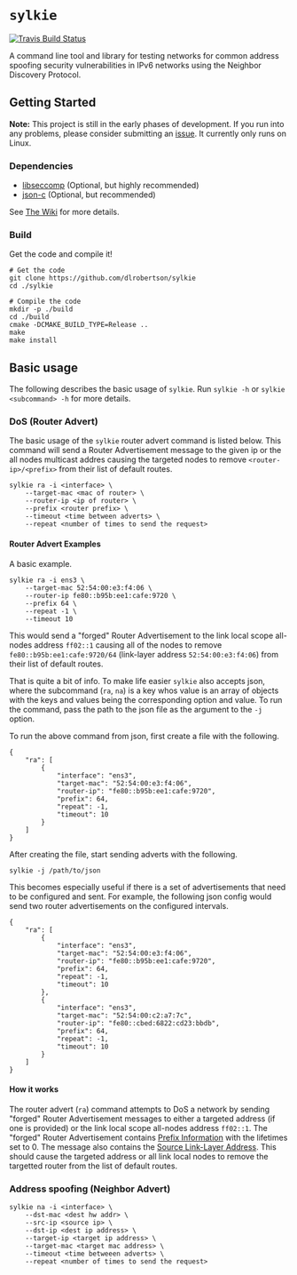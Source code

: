# `sylkie` 

[![Travis Build Status](https://img.shields.io/travis/dlrobertson/sylkie/master.svg?label=master%20build)](https://travis-ci.org/dlrobertson/sylkie)

A command line tool and library for testing networks for common address
spoofing security vulnerabilities in IPv6 networks using the Neighbor
Discovery Protocol.

## Getting Started

**Note:** This project is still in the early phases of development. If you run into any problems,
please consider submitting an [issue](https://github.com/dlrobertson/sylkie/issues). It currently
only runs on Linux.

### Dependencies

 - [libseccomp](https://github.com/seccomp/libseccomp) (Optional, but highly recommended)
 - [json-c](https://github.com/json-c/json-c) (Optional, but recommended)

See [The Wiki](https://github.com/dlrobertson/sylkie/wiki#building) for more details.

### Build

Get the code and compile it!

```
# Get the code
git clone https://github.com/dlrobertson/sylkie
cd ./sylkie

# Compile the code
mkdir -p ./build
cd ./build
cmake -DCMAKE_BUILD_TYPE=Release ..
make
make install
```

## Basic usage

The following describes the basic usage of `sylkie`. Run `sylkie -h` or
`sylkie <subcommand> -h` for more details.

### DoS (Router Advert)

The basic usage of the `sylkie` router advert command is listed below.
This command will send a Router Advertisement message to the given ip
or the all nodes multicast addres causing the targeted nodes to remove
`<router-ip>/<prefix>` from their list of default routes.

```
sylkie ra -i <interface> \
    --target-mac <mac of router> \
    --router-ip <ip of router> \
    --prefix <router prefix> \
    --timeout <time between adverts> \
    --repeat <number of times to send the request>
```

#### Router Advert Examples

A basic example.

```
sylkie ra -i ens3 \
    --target-mac 52:54:00:e3:f4:06 \
    --router-ip fe80::b95b:ee1:cafe:9720 \
    --prefix 64 \
    --repeat -1 \
    --timeout 10
```

This would send a "forged" Router Advertisement to the link local scope
all-nodes address `ff02::1` causing all of the nodes to remove
`fe80::b95b:ee1:cafe:9720/64` (link-layer address `52:54:00:e3:f4:06`)
from their list of default routes.

That is quite a bit of info. To make life easier `sylkie` also accepts
json, where the subcommand (`ra`, `na`) is a key whos value is an array
of objects with the keys and values being the corresponding option
and value. To run the command, pass the path to the json file as the
argument to the `-j` option.

To run the above command from json, first create a file with the following.

```
{
    "ra": [
        {
            "interface": "ens3",
            "target-mac": "52:54:00:e3:f4:06",
            "router-ip": "fe80::b95b:ee1:cafe:9720",
            "prefix": 64,
            "repeat": -1,
            "timeout": 10
        }
    ]
}
```

After creating the file, start sending adverts with the following.

```
sylkie -j /path/to/json
```

This becomes especially useful if there is a set of advertisements
that need to be configured and sent. For example, the following json
config would send two router advertisements on the configured
intervals.

```
{
    "ra": [
        {
            "interface": "ens3",
            "target-mac": "52:54:00:e3:f4:06",
            "router-ip": "fe80::b95b:ee1:cafe:9720",
            "prefix": 64,
            "repeat": -1,
            "timeout": 10
        },
        {
            "interface": "ens3",
            "target-mac": "52:54:00:c2:a7:7c",
            "router-ip": "fe80::cbed:6822:cd23:bbdb",
            "prefix": 64,
            "repeat": -1,
            "timeout": 10
        }
    ]
}
```

#### How it works

The router advert (`ra`) command attempts to DoS a network by sending
"forged" Router Advertisement messages to either a targeted address
(if one is provided) or the link local scope all-nodes address `ff02::1`.
The "forged" Router Advertisement contains [Prefix Information](https://tools.ietf.org/html/rfc4861#section-4.6.2)
with the lifetimes set to 0. The message also contains the
[Source Link-Layer Address](https://tools.ietf.org/html/rfc4861#section-4.6.1).
This should cause the targeted address or all link local nodes to
remove the targetted router from the list of default routes.

### Address spoofing (Neighbor Advert)

```
sylkie na -i <interface> \
    --dst-mac <dest hw addr> \
    --src-ip <source ip> \
    --dst-ip <dest ip address> \
    --target-ip <target ip address> \
    --target-mac <target mac address> \
    --timeout <time betweeen adverts> \
    --repeat <number of times to send the request>
```
